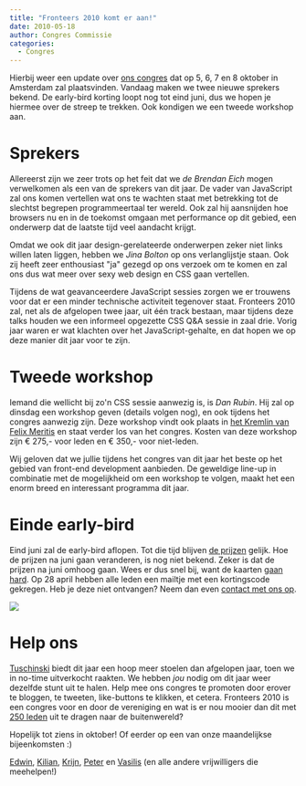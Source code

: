 ```yaml
---
title: "Fronteers 2010 komt er aan!"
date: 2010-05-18
author: Congres Commissie
categories: 
  - Congres
---
```

Hierbij weer een update over [ons congres](/congres/2010) dat op 5, 6, 7 en 8 oktober in Amsterdam zal plaatsvinden. Vandaag maken we twee nieuwe sprekers bekend. De early-bird korting loopt nog tot eind juni, dus we hopen je hiermee over de streep te trekken. Ook kondigen we een tweede workshop aan.

# Sprekers

Allereerst zijn we zeer trots op het feit dat we _de_ *Brendan Eich* mogen verwelkomen als een van de sprekers van dit jaar. De vader van JavaScript zal ons komen vertellen wat ons te wachten staat met betrekking tot de slechtst begrepen programmeertaal ter wereld. Ook zal hij aansnijden hoe browsers nu en in de toekomst omgaan met performance op dit gebied, een onderwerp dat de laatste tijd veel aandacht krijgt.

Omdat we ook dit jaar design-gerelateerde onderwerpen zeker niet links willen laten liggen, hebben we *Jina Bolton* op ons verlanglijstje staan. Ook zij heeft zeer enthousiast "ja" gezegd op ons verzoek om te komen en zal ons dus wat meer over sexy web design en CSS gaan vertellen.

Tijdens de wat geavanceerdere JavaScript sessies zorgen we er trouwens voor dat er een minder technische activiteit tegenover staat. Fronteers 2010 zal, net als de afgelopen twee jaar, uit één track bestaan, maar tijdens deze talks houden we een informeel opgezette CSS Q&A sessie in zaal drie. Vorig jaar waren er wat klachten over het JavaScript-gehalte, en dat hopen we op deze manier dit jaar voor te zijn.

# Tweede workshop

Iemand die wellicht bij zo'n CSS sessie aanwezig is, is *Dan Rubin*. Hij zal op dinsdag een workshop geven (details volgen nog), en ook tijdens het congres aanwezig zijn. Deze workshop vindt ook plaats in [het Kremlin van Felix Meritis](/congres/2010/workshops#venue) en staat verder los van het congres. Kosten van deze workshop zijn € 275,- voor leden en € 350,- voor niet-leden.

Wij geloven dat we jullie tijdens het congres van dit jaar het beste op het gebied van front-end development aanbieden. De geweldige line-up in combinatie met de mogelijkheid om een workshop te volgen, maakt het een enorm breed en interessant programma dit jaar.

# Einde early-bird

Eind juni zal de early-bird aflopen. Tot die tijd blijven [de prijzen](/congres/2010/tickets) gelijk. Hoe de prijzen na juni gaan veranderen, is nog niet bekend. Zeker is dat de prijzen na juni omhoog gaan. Wees er dus snel bij, want de kaarten [gaan hard](/congres/2010/attendees). Op 28 april hebben alle leden een mailtje met een kortingscode gekregen. Heb je deze niet ontvangen? Neem dan even [contact met ons op](/congres/2010/contact).

![](https://fronteers.nl/_img/congres/2009/attendees-2.jpg)

# Help ons

[Tuschinski](/congres/2010/venue) biedt dit jaar een hoop meer stoelen dan afgelopen jaar, toen we in no-time uitverkocht raakten. We hebben _jou_ nodig om dit jaar weer dezelfde stunt uit te halen. Help mee ons congres te promoten door erover te bloggen, te tweeten, like-buttons te klikken, et cetera. Fronteers 2010 is een congres voor en door de vereniging en wat is er nou mooier dan dit met [250 leden](/leden) uit te dragen naar de buitenwereld?

Hopelijk tot ziens in oktober! Of eerder op een van onze maandelijkse bijeenkomsten :)

[Edwin](https://twitter.com/edwinm), [Kilian](https://twitter.com/kilianvalkhof), [Krijn](https://twitter.com/krijnhoetmer), [Peter](https://twitter.com/pesla) en [Vasilis](https://twitter.com/vasilis) (en alle andere vrijwilligers die meehelpen!)
